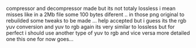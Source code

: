 compressor and decompressor made but its not totaly lossless i mean misses like in a 2Mb file some 100 bytes diferent .. in those png original to rebuilded
some tweaks to be made ... help accepted but i guess its the rgb yuv conversion and yuv to rgb again its very similar to lossless but for perfect i should use another type of yuv to rgb and vice versa more detailed one this one for now goes...
